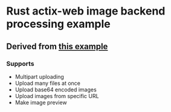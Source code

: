# Rust actix-web image backend processing example

## Derived from [this example](https://github.com/actix/examples/tree/master/multipart)

### Supports

* Multipart uploading
* Upload many files at once
* Upload base64 encoded images
* Upload images from specific URL
* Make image preview
